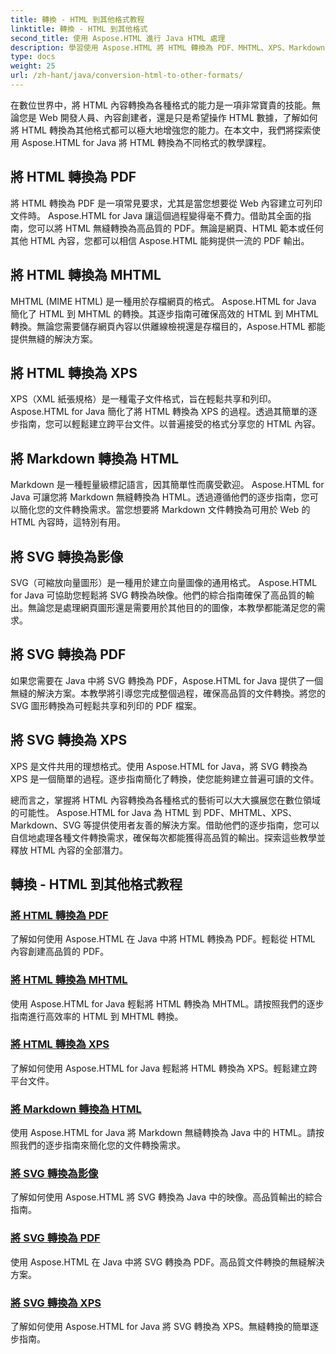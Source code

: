 ```yaml
---
title: 轉換 - HTML 到其他格式教程
linktitle: 轉換 - HTML 到其他格式
second_title: 使用 Aspose.HTML 進行 Java HTML 處理
description: 學習使用 Aspose.HTML 將 HTML 轉換為 PDF、MHTML、XPS、Markdown、SVG 等。高品質文件轉換變得簡單。
type: docs
weight: 25
url: /zh-hant/java/conversion-html-to-other-formats/
---
```


在數位世界中，將 HTML 內容轉換為各種格式的能力是一項非常寶貴的技能。無論您是 Web 開發人員、內容創建者，還是只是希望操作 HTML 數據，了解如何將 HTML 轉換為其他格式都可以極大地增強您的能力。在本文中，我們將探索使用 Aspose.HTML for Java 將 HTML 轉換為不同格式的教學課程。

## 將 HTML 轉換為 PDF

將 HTML 轉換為 PDF 是一項常見要求，尤其是當您想要從 Web 內容建立可列印文件時。 Aspose.HTML for Java 讓這個過程變得毫不費力。借助其全面的指南，您可以將 HTML 無縫轉換為高品質的 PDF。無論是網頁、HTML 範本或任何其他 HTML 內容，您都可以相信 Aspose.HTML 能夠提供一流的 PDF 輸出。

## 將 HTML 轉換為 MHTML

MHTML (MIME HTML) 是一種用於存檔網頁的格式。 Aspose.HTML for Java 簡化了 HTML 到 MHTML 的轉換。其逐步指南可確保高效的 HTML 到 MHTML 轉換。無論您需要儲存網頁內容以供離線檢視還是存檔目的，Aspose.HTML 都能提供無縫的解決方案。

## 將 HTML 轉換為 XPS

XPS（XML 紙張規格）是一種電子文件格式，旨在輕鬆共享和列印。 Aspose.HTML for Java 簡化了將 HTML 轉換為 XPS 的過程。透過其簡單的逐步指南，您可以輕鬆建立跨平台文件。以普遍接受的格式分享您的 HTML 內容。

## 將 Markdown 轉換為 HTML

Markdown 是一種輕量級標記語言，因其簡單性而廣受歡迎。 Aspose.HTML for Java 可讓您將 Markdown 無縫轉換為 HTML。透過遵循他們的逐步指南，您可以簡化您的文件轉換需求。當您想要將 Markdown 文件轉換為可用於 Web 的 HTML 內容時，這特別有用。

## 將 SVG 轉換為影像

SVG（可縮放向量圖形）是一種用於建立向量圖像的通用格式。 Aspose.HTML for Java 可協助您輕鬆將 SVG 轉換為映像。他們的綜合指南確保了高品質的輸出。無論您是處理網頁圖形還是需要用於其他目的的圖像，本教學都能滿足您的需求。

## 將 SVG 轉換為 PDF

如果您需要在 Java 中將 SVG 轉換為 PDF，Aspose.HTML for Java 提供了一個無縫的解決方案。本教學將引導您完成整個過程，確保高品質的文件轉換。將您的 SVG 圖形轉換為可輕鬆共享和列印的 PDF 檔案。

## 將 SVG 轉換為 XPS

XPS 是文件共用的理想格式。使用 Aspose.HTML for Java，將 SVG 轉換為 XPS 是一個簡單的過程。逐步指南簡化了轉換，使您能夠建立普遍可讀的文件。

總而言之，掌握將 HTML 內容轉換為各種格式的藝術可以大大擴展您在數位領域的可能性。 Aspose.HTML for Java 為 HTML 到 PDF、MHTML、XPS、Markdown、SVG 等提供使用者友善的解決方案。借助他們的逐步指南，您可以自信地處理各種文件轉換需求，確保每次都能獲得高品質的輸出。探索這些教學並釋放 HTML 內容的全部潛力。

## 轉換 - HTML 到其他格式教程
### [將 HTML 轉換為 PDF](./convert-html-to-pdf/)
了解如何使用 Aspose.HTML 在 Java 中將 HTML 轉換為 PDF。輕鬆從 HTML 內容創建高品質的 PDF。
### [將 HTML 轉換為 MHTML](./convert-html-to-mhtml/)
使用 Aspose.HTML for Java 輕鬆將 HTML 轉換為 MHTML。請按照我們的逐步指南進行高效率的 HTML 到 MHTML 轉換。
### [將 HTML 轉換為 XPS](./convert-html-to-xps/)
了解如何使用 Aspose.HTML for Java 輕鬆將 HTML 轉換為 XPS。輕鬆建立跨平台文件。
### [將 Markdown 轉換為 HTML](./convert-markdown-to-html/)
使用 Aspose.HTML for Java 將 Markdown 無縫轉換為 Java 中的 HTML。請按照我們的逐步指南來簡化您的文件轉換需求。
### [將 SVG 轉換為影像](./convert-svg-to-image/)
了解如何使用 Aspose.HTML 將 SVG 轉換為 Java 中的映像。高品質輸出的綜合指南。
### [將 SVG 轉換為 PDF](./convert-svg-to-pdf/)
使用 Aspose.HTML 在 Java 中將 SVG 轉換為 PDF。高品質文件轉換的無縫解決方案。
### [將 SVG 轉換為 XPS](./convert-svg-to-xps/)
了解如何使用 Aspose.HTML for Java 將 SVG 轉換為 XPS。無縫轉換的簡單逐步指南。